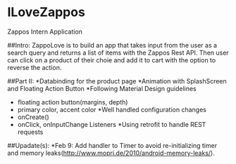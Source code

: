 # ILoveZappos
Zappos Intern Application

##Intro:
    ZappoLove is to build an app that takes input from the user as a search query and returns a list of items with the Zappos Rest API.
    Then user can click on a product of their choie and add it to cart with the option to reverse the action. 

##Part II: 
*Databinding for the product page 
*Animation with SplashScreen and Floating Action Button
*Following Material Design guidelines
   * floating action button(margins, depth)
   * primary color, accent color
*Well handled configuration changes
   * onCreate()
   * onClick, onInputChange Listeners
*Using retrofit to handle REST requests

##Upadate(s):
  *Feb 9: Add handler to Timer to avoid re-initializing timer and memory leaks(http://www.mopri.de/2010/android-memory-leaks/).
